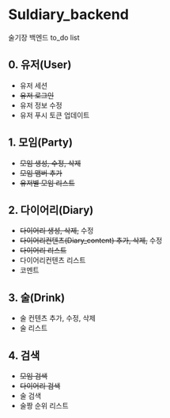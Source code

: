 # Suldiary_backend
술기장 백엔드 to_do list


## 0. 유저(User)
- 유저 세션
- ~~유저 로그인~~
- 유저 정보 수정
- 유저 푸시 토큰 업데이트

## 1. 모임(Party)

- ~~모임 생성, 수정, 삭제~~
- ~~모임 맴버 추가~~
- ~~유저별 모임 리스트~~


## 2. 다이어리(Diary)
- ~~다이어리 생성, 삭제,~~ 수정
- ~~다이어리컨텐츠(Diary_content) 추가, 삭제,~~ 수정
- ~~다이어리 리스트~~
- 다이어리컨텐츠 리스트
- 코멘트 

## 3. 술(Drink)
- 술 컨텐츠 추가, 수정, 삭제
- 술 리스트

## 4. 검색
- ~~모임 검색~~
- ~~다이어리 검색~~
- 술 검색
- 술짱 순위 리스트
